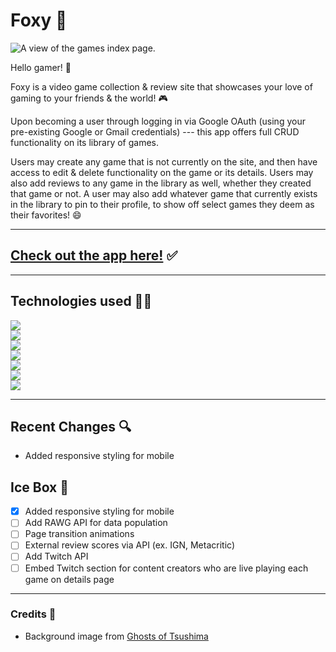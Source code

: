  #  Foxy 🦊

![A view of the games index page.](https://i.imgur.com/DiqXEaW.png)

Hello gamer! 🦊

Foxy is a video game collection & review site that showcases your love of gaming to your friends & the world! 🎮

Upon becoming a user through logging in via Google OAuth (using your pre-existing Google or Gmail credentials) --- this app offers full CRUD functionality on its library of games. 

Users may create any game that is not currently on the site, and then have access to edit & delete functionality on the game or its details. Users may also add reviews to any game in the library as well, whether they created that game or not. A user may also add whatever game that currently exists in the library to pin to their profile, to show off select games they deem as their favorites! 😄

---

## [Check out the app here!](https://foxy-by.herokuapp.com/) ✅

---

## Technologies used 🧑‍💻

<img src="https://img.shields.io/badge/-MongoDB-47?logo=MongoDB&logoColor=darkgreen&style=plastic">
<br>
<img src="https://img.shields.io/badge/-Express-252525?logo=Express&logoColor=white&style=plastic">
<br>
<img src="https://img.shields.io/badge/-Node.js-339933?logo=Node.js&logoColor=white&style=plastic">
<br>
<img src="https://img.shields.io/badge/-JavaScript-F7DF1E?logo=JavaScript&logoColor=black&style=plastic">
<br>
<img src="https://img.shields.io/badge/-CSS3-1572B6?logo=CSS3&logoColor=white&style=plastic">
<br>
<img src="https://img.shields.io/badge/-HTML5-E34F26?logo=HTML5&logoColor=white&style=plastic">
<br>
<img src="https://img.shields.io/badge/-Git-purple?logo=Git&logoColor=white&style=plastic">

---

## Recent Changes 🔍

- Added responsive styling for mobile

## Ice Box 🥶

- [x] Added responsive styling for mobile
- [ ] Add RAWG API for data population
- [ ] Page transition animations
- [ ] External review scores via API (ex. IGN, Metacritic)
- [ ] Add Twitch API 
- [ ] Embed Twitch section for content creators who are live playing each game on details page

---

### Credits 🎥

- Background image from [Ghosts of Tsushima](https://mobile.twitter.com/suckerpunchprod)